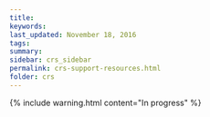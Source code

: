 ```yaml
---
title:  
keywords: 
last_updated: November 18, 2016
tags: 
summary: 
sidebar: crs_sidebar
permalink: crs-support-resources.html
folder: crs
---
```


{% include warning.html content="In progress" %}
 

